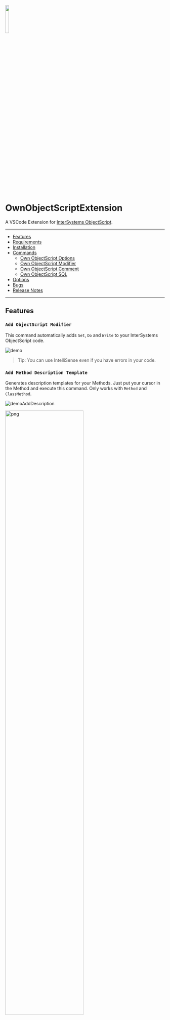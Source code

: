 <img src="https://github.com/phil1436/ownobjectscriptextension/raw/master/resources/logo.png" width="15%"/> 

# OwnObjectScriptExtension

A VSCode Extension for [InterSystems ObjectScript](https://docs.intersystems.com/irislatest/csp/docbook/DocBook.UI.Page.cls?KEY=GCOS_INTRO).

---

* [Features](https://github.com/phil1436/ownobjectscriptextension#features)
* [Requirements](https://github.com/phil1436/ownobjectscriptextension#requirements)
* [Installation](https://github.com/phil1436/ownobjectscriptextension#installation)
* [Commands](https://github.com/phil1436/ownobjectscriptextension#commands)
  * [Own ObjectScript Options](https://github.com/phil1436/ownobjectscriptextension#own-objectscript-options)
  * [Own ObjectScript Modifier](https://github.com/phil1436/ownobjectscriptextension#own-objectscript-modifier)
  * [Own ObjectScript Comment](https://github.com/phil1436/ownobjectscriptextension#own-objectscript-comment)
  * [Own ObjectScript SQL](https://github.com/phil1436/ownobjectscriptextension#own-objectscript-sql)
* [Options](https://github.com/phil1436/ownobjectscriptextension#options)
* [Bugs](https://github.com/phil1436/ownobjectscriptextension#bugs)
* [Release Notes](https://github.com/phil1436/ownobjectscriptextension#release-notes)

---

## Features

### `Add ObjectScript Modifier`

This command automatically adds `Set`, `Do` and `Write` to your InterSystems ObjectScript code.

![demo](https://github.com/phil1436/ownobjectscriptextension/raw/master/resources/demo.gif)

> Tip: You can use IntelliSense even if you have errors in your code.

### `Add Method Description Template`

Generates description templates for your Methods. Just put your cursor in the Method and execute this command. Only works with `Method` and `ClassMethod`.

![demoAddDescription](https://github.com/phil1436/ownobjectscriptextension/raw/master/resources/demoAddDescription.gif)


<img alt="png" src="https://github.com/phil1436/ownobjectscriptextension/raw/master/resources/demoAddDescriptionClassReference.png" width="70%"/>

> Tip: You can change the template in the options.json file.

### `Make Select Statement`

Generates a *SELECT \** statement based on the current file.

![demoAddDescription](https://github.com/phil1436/ownobjectscriptextension/raw/master/resources/DemoMakeSelectStatement.gif)

> Tip: Install the [SQLTools](https://github.com/mtxr/vscode-sqltools) extension to execute the statement directly in VSCode.

---

## Requirements

The [InterSystems ObjectScript Extension](https://intersystems-community.github.io/vscode-objectscript/) should be installed and an active Texteditor with an Intersystems ObjectScript file should be open.

---

## Installation

Open a VSCode window and then clone this repository under `~/.vscode/extensions`.

````shell
git clone https://github.com/phil1436/ownobjectscriptextension C:\Users\<your-user>\.vscode\extensions\ownobjectscriptextension
````

Reload window after installation!

---

## Commands

### Own ObjectScript Options

* `Open Options File`: Opens the `options.json` file.
* `Toggle Save File after Command`: Toggle if the file gets saved after a Command (is off by default).
* `Toggle Show Lines-Modified-Messages`: Toggle if a message box will be displayed after a Command (is on by default).
* `Toggle Open SQL File`: Toggle if a sql file will be genarted after a [`Own ObjectScript SQL`](https://github.com/phil1436/ownobjectscriptextension#own-objectscript-sql) Command (is off by default).

### Own ObjectScript Modifier

* `Add ObjectScript Modifier`: Adds `Set`, `Do` and `Write` modifier to your ObjectScript code. See [here](https://github.com/phil1436/ownobjectscriptextension#add-objectscript-modifier) for more information.
* `Show ObjectScript Keywords`: Shows the current list of keywords.
* `Add ObjectScript Keyword`: Adds an Objectscript keyword to options.json. If a line starts with one of those keywords no modifier will be added.
* `Remove ObjectScript Keyword`: Remove an ObjectScript keyword.

> Tip: Lines starting with a keyword will be ignored.

### Own ObjectScript Comment

* `Add Method Description Template`: Adds a description template to your Method or ClassMethod. See [here](https://github.com/phil1436/ownobjectscriptextension#add-method-description-template) for more information.
* `Add Inline Comments`: Adds a comment in the current Method every specified count of lines without any comment (Default is every 5 lines).

### Own ObjectScript SQL

* `Make Select Statement`: Copies a SQL-Select-Statement based on the currently opened file to the clipboard. If *OpenSQLFile* is enabled a sql file will be generated.

---

## Options

Open the *options.json* file via `Own ObjectScript Options: Open Options File`.

* *ShowMessages*: Set if the extension will show information messages (Can also be set via `Own ObjectScript Options: Toggle Show Lines-Modified-Messages`).
* *SaveFile*: Set if the current opend file will be saved after a command (Can also be set via `Own ObjectScript Options: Toggle Save File after Command`).
* *MethodCommentTemplate*: The template for the method description (See *__comment* field for further information).
* *InLineCommentsCount*: Sets the line count between added comments for ``(Must be greater than 0).
* *KeyWords*: Sets the keywords for `Own ObjectScript Modifier: Add Method Description Template`, so a line starting with one of those keywords will be ignored (Can be set via `Own ObjectScript Modifier: Add ObjectScript Keyword` and `Own ObjectScript Modifier: Remove ObjectScript Keyword`).
* *OpenSQLFile*: Set if a sql file will be opend with `Own ObjectScript SQL: Make SQL Select File` (Can be set `Own ObjectScript Options: Toggle Open SQL File`).

<!-- ## Extension Settings

Include if your extension adds any VS Code settings through the `contributes.configuration` extension point.

For example:

This extension contributes the following settings:

- `myExtension.enable`: Enable/disable this extension.
- `myExtension.thing`: Set to `blah` to do something.

## Known Issues

Calling out known issues can help limit users opening duplicate issues against your extension. -->
---

## Bugs

* *no known bugs*

---

## [Release Notes](https://github.com/phil1436/ownobjectscriptextension/blob/master/CHANGELOG.md)

## [v0.0.6](https://github.com/phil1436/ownobjectscriptextension/tree/0.0.6)

* Bug fixes
* Commands renamed

## [v0.0.5](https://github.com/phil1436/ownobjectscriptextension/tree/0.0.5)

* Commands added

## [v0.0.4](https://github.com/phil1436/ownobjectscriptextension/tree/0.0.4)

* Bug fixes
* Commands added

## [v0.0.3](https://github.com/phil1436/ownobjectscriptextension/tree/0.0.3)

* Design changes
* Commands added

## [v0.0.2](https://github.com/phil1436/ownobjectscriptextension/tree/0.0.2)

* options.json added
* Commands added

## [v0.0.1](https://github.com/phil1436/ownobjectscriptextension/tree/0.0.1)

* *Initial release*

---

by Philipp B.

powered by [InterSystems](https://www.intersystems.com/).

*This application is **not** supported by InterSystems Corporation.*
